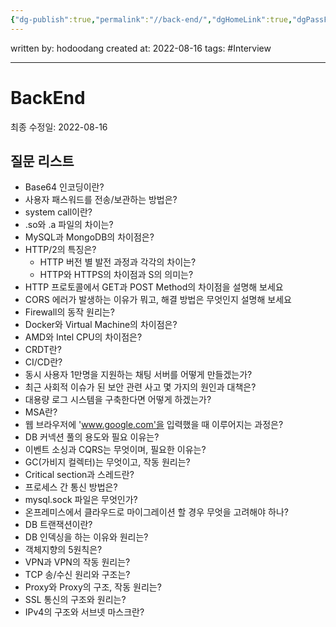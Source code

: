 ```yaml
---
{"dg-publish":true,"permalink":"//back-end/","dgHomeLink":true,"dgPassFrontmatter":false}
---
```



written by: hodoodang
created at: 2022-08-16
tags: #Interview

---

# BackEnd
최종 수정일: 2022-08-16

## 질문 리스트
- Base64 인코딩이란?
- 사용자 패스워드를 전송/보관하는 방법은?
- system call이란?
- .so와 .a 파일의 차이는?
- MySQL과 MongoDB의 차이점은?
- HTTP/2의 특징은?
	- HTTP 버전 별 발전 과정과 각각의 차이는?
	- HTTP와 HTTPS의 차이점과 S의 의미는?
- HTTP 프로토콜에서 GET과 POST Method의 차이점을 설명해 보세요
- CORS 에러가 발생하는 이유가 뭐고, 해결 방법은 무엇인지 설명해 보세요
- Firewall의 동작 원리는?
- Docker와 Virtual Machine의 차이점은?
- AMD와 Intel CPU의 차이점은?
- CRDT란?
- CI/CD란?
- 동시 사용자 1만명을 지원하는 채팅 서버를 어떻게 만들겠는가?
- 최근 사회적 이슈가 된 보안 관련 사고 몇 가지의 원인과 대책은?
- 대용량 로그 시스템을 구축한다면 어떻게 하겠는가?
- MSA란?
- 웹 브라우저에 'www.google.com'을 입력했을 때 이루어지는 과정은?
- DB 커넥션 풀의 용도와 필요 이유는?
- 이벤트 소싱과 CQRS는 무엇이며, 필요한 이유는?
- GC(가비지 컬렉터)는 무엇이고, 작동 원리는?
- Critical section과 스레드란?
- 프로세스 간 통신 방법은?
- mysql.sock 파일은 무엇인가?
- 온프레미스에서 클라우드로 마이그레이션 할 경우 무엇을 고려해야 하나?
- DB 트랜잭션이란?
- DB 인덱싱을 하는 이유와 원리는?
- 객체지향의 5원칙은?
- VPN과 VPN의 작동 원리는?
- TCP 송/수신 원리와 구조는?
- Proxy와 Proxy의 구조, 작동 원리는?
- SSL 통신의 구조와 원리는?
- IPv4의 구조와 서브넷 마스크란?